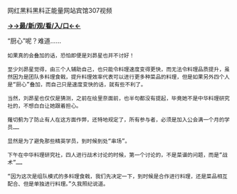 网红黑料黑料正能量网站宾馆307视频

**<a href="http://www.baidu.com/link?url=7_xtFUWki7hexbSrF9U18DvNUoYAjH8P5i8sQYawypq&wd">→→最/新/观/看/入/口←←</a>**

“厨心”呢？难道……

    如果真的会叠加的话，恐怕即便是刘昴星也并不讨好！

    至少刘昴星觉得，由三个人辅助自己，也只能令料理速度变得更快，而无法令料理品质提升，虽然因为是团队多料理食戟，提升料理效率代表可以进行更多种菜品的料理，但是如果另外四个人是“厨心”叠加，而自己只是速度变快的话，就有些不利了。

    当然，刘昴星也仅仅是猜测，之前在绘里奈面前，也半句都没有提起，毕竟她不是中华料理研究社的，不想白白让她跟着担心。

    薙切蓟为了防止有人在这方面作弊，还特地规定了，所有参与者，必须是加入公会满一个月的学员……

    显然是为了避免那些精英学员，到时候到处“串场”。

    下午在中华料理研究社，四人进行战术讨论的时候，第一个讨论的，不是菜谱的问题，而是“战术”……

    “因为这次是组队模式的多料理食戟，我们先决定一下，到时候是合作进行料理，还是菜品相互配合、但是单独进行料理。”久我照纪说道。
